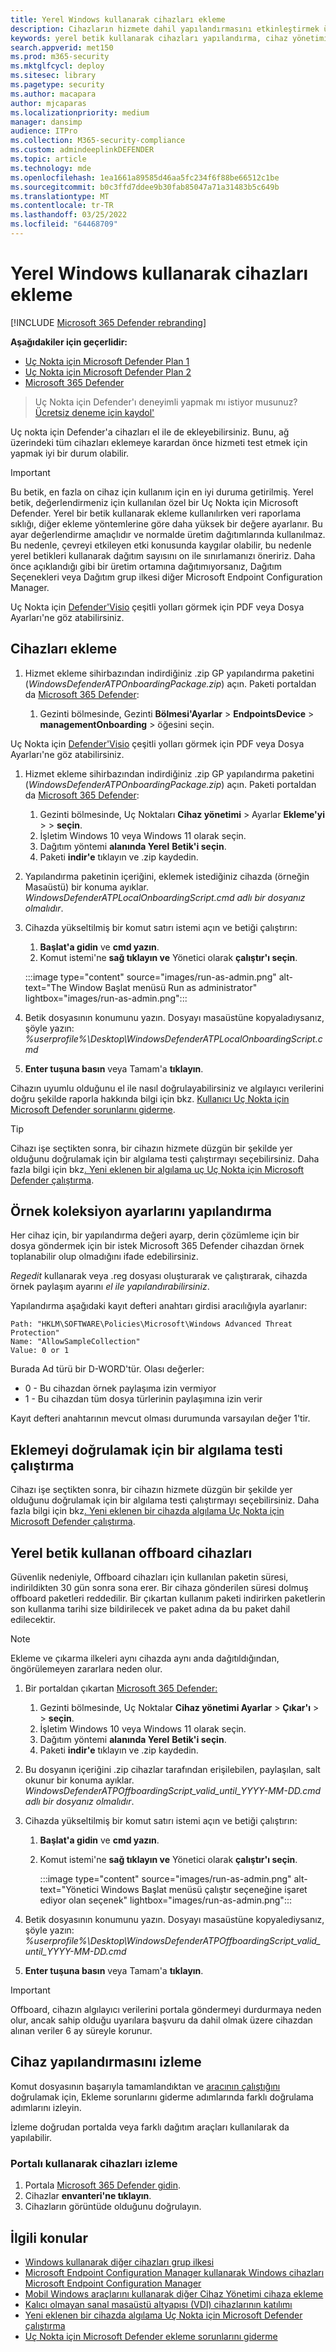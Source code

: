 ```yaml
---
title: Yerel Windows kullanarak cihazları ekleme
description: Cihazların hizmete dahil yapılandırmasını etkinleştirmek üzere cihazlara yapılandırma paketini dağıtmak için yerel bir betik kullanın.
keywords: yerel betik kullanarak cihazları yapılandırma, cihaz yönetimi, cihazları Uç Nokta için Microsoft Defender yapılandırma
search.appverid: met150
ms.prod: m365-security
ms.mktglfcycl: deploy
ms.sitesec: library
ms.pagetype: security
ms.author: macapara
author: mjcaparas
ms.localizationpriority: medium
manager: dansimp
audience: ITPro
ms.collection: M365-security-compliance
ms.custom: admindeeplinkDEFENDER
ms.topic: article
ms.technology: mde
ms.openlocfilehash: 1ea1661a89585d46aa5fc234f6f88be66512c1be
ms.sourcegitcommit: b0c3ffd7ddee9b30fab85047a71a31483b5c649b
ms.translationtype: MT
ms.contentlocale: tr-TR
ms.lasthandoff: 03/25/2022
ms.locfileid: "64468709"
---
```

# <a name="onboard-windows-devices-using-a-local-script"></a>Yerel Windows kullanarak cihazları ekleme

[!INCLUDE [Microsoft 365 Defender rebranding](../../includes/microsoft-defender.md)]

**Aşağıdakiler için geçerlidir:**
- [Uç Nokta için Microsoft Defender Plan 1](https://go.microsoft.com/fwlink/p/?linkid=2154037)
- [Uç Nokta için Microsoft Defender Plan 2](https://go.microsoft.com/fwlink/p/?linkid=2154037)
- [Microsoft 365 Defender](https://go.microsoft.com/fwlink/?linkid=2118804)

> Uç Nokta için Defender'ı deneyimli yapmak mı istiyor musunuz? [Ücretsiz deneme için kaydol'](https://signup.microsoft.com/create-account/signup?products=7f379fee-c4f9-4278-b0a1-e4c8c2fcdf7e&ru=https://aka.ms/MDEp2OpenTrial?ocid=docs-wdatp-configureendpointsscript-abovefoldlink)

Uç nokta için Defender'a cihazları el ile de ekleyebilirsiniz. Bunu, ağ üzerindeki tüm cihazları eklemeye karardan önce hizmeti test etmek için yapmak iyi bir durum olabilir.

> [!IMPORTANT]
> Bu betik, en fazla on cihaz için kullanım için en iyi duruma getirilmiş.
> Yerel betik, değerlendirmeniz için kullanılan özel bir Uç Nokta için Microsoft Defender.
> Yerel bir betik kullanarak ekleme kullanılırken veri raporlama sıklığı, diğer ekleme yöntemlerine göre daha yüksek bir değere ayarlanır.
> Bu ayar değerlendirme amaçlıdır ve normalde üretim dağıtımlarında kullanılmaz. Bu nedenle, çevreyi etkileyen etki konusunda kaygılar olabilir, bu nedenle yerel betikleri kullanarak dağıtım sayısını on ile sınırlamanızı öneririz.
> Daha önce açıklandığı gibi bir üretim ortamına dağıtımıyorsanız, Dağıtım Seçenekleri [](configure-endpoints.md) veya Dağıtım grup ilkesi diğer Microsoft Endpoint Configuration Manager.

Uç Nokta için [Defender'Visio](https://github.com/MicrosoftDocs/microsoft-365-docs/raw/public/microsoft-365/security/defender-endpoint/downloads/mdatp-deployment-strategy.pdf) çeşitli yolları görmek için PDF veya Dosya Ayarları'ne göz atabilirsiniz.[](https://github.com/MicrosoftDocs/microsoft-365-docs/raw/public/microsoft-365/security/defender-endpoint/downloads/mdatp-deployment-strategy.vsdx) 

## <a name="onboard-devices"></a>Cihazları ekleme 

1.  Hizmet ekleme sihirbazından indirdiğiniz .zip GP yapılandırma paketini (*WindowsDefenderATPOnboardingPackage.zip*) açın. Paketi portaldan da <a href="https://go.microsoft.com/fwlink/p/?linkid=2077139" target="_blank">Microsoft 365 Defender</a>:

    1. Gezinti bölmesinde, Gezinti **Bölmesi'Ayarlar** >  **EndpointsDevice** >  **managementOnboarding** >  öğesini seçin.


Uç Nokta için [Defender'Visio](https://download.microsoft.com/download/5/6/0/5609001f-b8ae-412f-89eb-643976f6b79c/mde-deployment-strategy.pdf) çeşitli yolları görmek için PDF veya Dosya Ayarları'ne göz atabilirsiniz.[](https://download.microsoft.com/download/5/6/0/5609001f-b8ae-412f-89eb-643976f6b79c/mde-deployment-strategy.vsdx)

1. Hizmet ekleme sihirbazından indirdiğiniz .zip GP yapılandırma paketini (*WindowsDefenderATPOnboardingPackage.zip*) açın. Paketi portaldan da <a href="https://go.microsoft.com/fwlink/p/?linkid=2077139" target="_blank">Microsoft 365 Defender</a>:
    1. Gezinti bölmesinde, Uç Noktaları **Cihaz yönetimi** \> Ayarlar **Ekleme'yi** \>  \> **seçin**.
    2. İşletim Windows 10 veya Windows 11 olarak seçin.
    3. Dağıtım yöntemi **alanında Yerel** **Betik'i seçin**.
    4. Paketi **indir'e** tıklayın ve .zip kaydedin.

2. Yapılandırma paketinin içeriğini, eklemek istediğiniz cihazda (örneğin Masaüstü) bir konuma ayıklar. *WindowsDefenderATPLocalOnboardingScript.cmd adlı bir dosyanız olmalıdır*.

3. Cihazda yükseltilmiş bir komut satırı istemi açın ve betiği çalıştırın:
   1. **Başlat'a gidin** ve **cmd yazın**.
   2. Komut istemi'ne **sağ tıklayın ve** Yönetici olarak **çalıştır'ı seçin**.

    :::image type="content" source="images/run-as-admin.png" alt-text="The Window Başlat menüsü Run as administrator" lightbox="images/run-as-admin.png":::

4.  Betik dosyasının konumunu yazın. Dosyayı masaüstüne kopyaladıysanız, şöyle yazın: *%userprofile%\Desktop\WindowsDefenderATPLocalOnboardingScript.cmd*

5.  **Enter tuşuna basın** veya Tamam'a **tıklayın**.

Cihazın uyumlu olduğunu el ile nasıl doğrulayabilirsiniz ve algılayıcı verilerini doğru şekilde raporla hakkında bilgi için bkz. [Kullanıcı Uç Nokta için Microsoft Defender sorunlarını giderme](troubleshoot-onboarding.md).

> [!TIP]
> Cihazı işe seçtikten sonra, bir cihazın hizmete düzgün bir şekilde yer olduğunu doğrulamak için bir algılama testi çalıştırmayı seçebilirsiniz. Daha fazla bilgi için bkz[. Yeni eklenen bir algılama uç Uç Nokta için Microsoft Defender çalıştırma](run-detection-test.md).

## <a name="configure-sample-collection-settings"></a>Örnek koleksiyon ayarlarını yapılandırma

Her cihaz için, bir yapılandırma değeri ayarp, derin çözümleme için bir dosya göndermek için bir istek Microsoft 365 Defender cihazdan örnek toplanabilir olup olmadığını ifade edebilirsiniz.

*Regedit* kullanarak veya .reg dosyası oluşturarak ve çalıştırarak, cihazda örnek paylaşım ayarını *el ile yapılandırabilirsiniz*.

Yapılandırma aşağıdaki kayıt defteri anahtarı girdisi aracılığıyla ayarlanır:

```console
Path: "HKLM\SOFTWARE\Policies\Microsoft\Windows Advanced Threat Protection"
Name: "AllowSampleCollection"
Value: 0 or 1
```

Burada Ad türü bir D-WORD'tür. Olası değerler:

- 0 - Bu cihazdan örnek paylaşıma izin vermiyor
- 1 - Bu cihazdan tüm dosya türlerinin paylaşımına izin verir

Kayıt defteri anahtarının mevcut olması durumunda varsayılan değer 1'tir.

## <a name="run-a-detection-test-to-verify-onboarding"></a>Eklemeyi doğrulamak için bir algılama testi çalıştırma

Cihazı işe seçtikten sonra, bir cihazın hizmete düzgün bir şekilde yer olduğunu doğrulamak için bir algılama testi çalıştırmayı seçebilirsiniz. Daha fazla bilgi için bkz[. Yeni eklenen bir cihazda algılama Uç Nokta için Microsoft Defender çalıştırma](run-detection-test.md).

## <a name="offboard-devices-using-a-local-script"></a>Yerel betik kullanan offboard cihazları

Güvenlik nedeniyle, Offboard cihazları için kullanılan paketin süresi, indirildikten 30 gün sonra sona erer. Bir cihaza gönderilen süresi dolmuş offboard paketleri reddedilir. Bir çıkartan kullanım paketi indirirken paketlerin son kullanma tarihi size bildirilecek ve paket adına da bu paket dahil edilecektir.

> [!NOTE]
> Ekleme ve çıkarma ilkeleri aynı cihazda aynı anda dağıtıldığından, öngörülemeyen zararlara neden olur.

1. Bir portaldan çıkartan <a href="https://go.microsoft.com/fwlink/p/?linkid=2077139" target="_blank">Microsoft 365 Defender:</a>
    1. Gezinti bölmesinde, Uç Noktalar **Cihaz yönetimi Ayarlar** \> **Çıkar'ı** \>  \> **seçin**.
    2. İşletim Windows 10 veya Windows 11 olarak seçin.
    3. Dağıtım yöntemi **alanında Yerel** **Betik'i seçin**.
    4. Paketi **indir'e** tıklayın ve .zip kaydedin.

2. Bu dosyanın içeriğini .zip cihazlar tarafından erişilebilen, paylaşılan, salt okunur bir konuma ayıklar. *WindowsDefenderATPOffboardingScript_valid_until_YYYY-MM-DD.cmd adlı bir dosyanız olmalıdır*.

3. Cihazda yükseltilmiş bir komut satırı istemi açın ve betiği çalıştırın:
   1. **Başlat'a gidin** ve **cmd yazın**.
   2. Komut istemi'ne **sağ tıklayın ve** Yönetici olarak **çalıştır'ı seçin**.

      :::image type="content" source="images/run-as-admin.png" alt-text="Yönetici Windows Başlat menüsü çalıştır seçeneğine işaret ediyor olan seçenek" lightbox="images/run-as-admin.png":::

4. Betik dosyasının konumunu yazın. Dosyayı masaüstüne kopyalediysanız, şöyle yazın: *%userprofile%\Desktop\WindowsDefenderATPOffboardingScript_valid_until_YYYY-MM-DD.cmd*

5. **Enter tuşuna basın** veya Tamam'a **tıklayın**.

> [!IMPORTANT]
> Offboard, cihazın algılayıcı verilerini portala göndermeyi durdurmaya neden olur, ancak sahip olduğu uyarılara başvuru da dahil olmak üzere cihazdan alınan veriler 6 ay süreyle korunur.

## <a name="monitor-device-configuration"></a>Cihaz yapılandırmasını izleme

Komut dosyasının başarıyla tamamlandıktan ve [aracının çalıştığını](troubleshoot-onboarding.md) doğrulamak için, Ekleme sorunlarını giderme adımlarında farklı doğrulama adımlarını izleyin.

İzleme doğrudan portalda veya farklı dağıtım araçları kullanılarak da yapılabilir.

### <a name="monitor-devices-using-the-portal"></a>Portalı kullanarak cihazları izleme

1. Portala <a href="https://go.microsoft.com/fwlink/p/?linkid=2077139" target="_blank">Microsoft 365 Defender gidin</a>.
2. Cihazlar **envanteri'ne tıklayın**.
3. Cihazların görüntüde olduğunu doğrulayın.

## <a name="related-topics"></a>İlgili konular
- [Windows kullanarak diğer cihazları grup ilkesi](configure-endpoints-gp.md)
- [Microsoft Endpoint Configuration Manager kullanarak Windows cihazları Microsoft Endpoint Configuration Manager](configure-endpoints-sccm.md)
- [Mobil Windows araçlarını kullanarak diğer Cihaz Yönetimi cihaza ekleme](configure-endpoints-mdm.md)
- [Kalıcı olmayan sanal masaüstü altyapısı (VDI) cihazlarının katılımı](configure-endpoints-vdi.md)
- [Yeni eklenen bir cihazda algılama Uç Nokta için Microsoft Defender çalıştırma](run-detection-test.md)
- [Uç Nokta için Microsoft Defender ekleme sorunlarını giderme](troubleshoot-onboarding.md)
